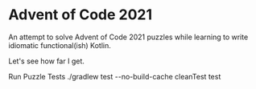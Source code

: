 # Advent of Code 2021
An attempt to solve Advent of Code 2021 puzzles while learning to write idiomatic functional(ish) Kotlin.

Let's see how far I get.

Run Puzzle Tests
./gradlew test --no-build-cache cleanTest test